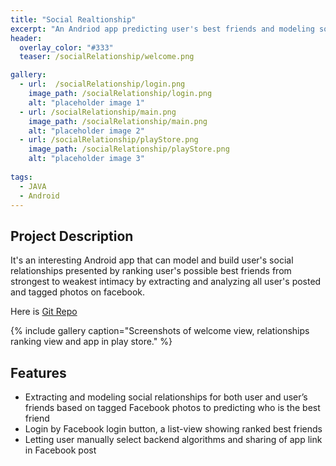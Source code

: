 ```yaml
---
title: "Social Realtionship"
excerpt: "An Andriod app predicting user's best friends and modeling social relationships"
header:
  overlay_color: "#333"
  teaser: /socialRelationship/welcome.png

gallery:
  - url:  /socialRelationship/login.png
    image_path: /socialRelationship/login.png
    alt: "placeholder image 1"
  - url: /socialRelationship/main.png
    image_path: /socialRelationship/main.png
    alt: "placeholder image 2"
  - url: /socialRelationship/playStore.png
    image_path: /socialRelationship/playStore.png
    alt: "placeholder image 3"
    
tags: 
  - JAVA
  - Android
---
```


## Project Description

It's an interesting Android app that can model and build user's social relationships presented by ranking user's possible best friends
  from strongest to weakest intimacy by extracting and analyzing all user's posted and tagged photos on facebook. 

Here is [Git Repo](https://github.com/jiangxiaoyong/SocialRelationships)

{% include gallery caption="Screenshots of welcome view, relationships ranking view and app in play store." %}

## Features

 * Extracting and modeling social relationships for both user and user’s friends based on tagged Facebook photos to predicting who is the best friend
 * Login by Facebook login button, a list-view showing ranked best friends
 * Letting user manually select backend algorithms and sharing of app link in Facebook post
